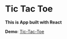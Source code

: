 **<h1>Tic Tac Toe</h1>**

**This is App built with React**

**Demo**: [Tic-Tac-Toe](https://prathu9.github.io/tic-tac-toe/)